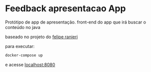 # Feedback apresentacao App
Protótipo de app de apresentação.
front-end do app que irá buscar o conteúdo no java

baseado no projeto do [felipe ranieri](https://github.com/feliperanieri/feliperanieri.github.io)

para executar:

```sh
docker-compose up
```

e acesse [localhost:8080](http://localhost:8080/)
